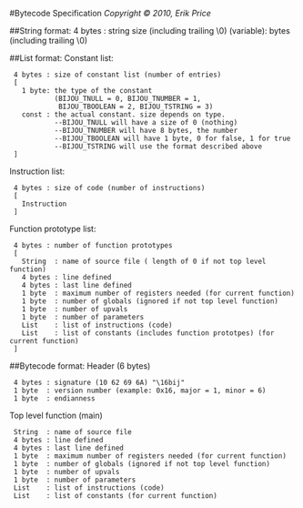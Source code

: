 #Bytecode Specification
*Copyright &copy; 2010, Erik Price*

##String format:
       4 bytes   : string size (including trailing \0)
       (variable): bytes (including trailing \0)


##List format:
   Constant list:

     4 bytes : size of constant list (number of entries)
     [
       1 byte: the type of the constant
               (BIJOU_TNULL = 0, BIJOU_TNUMBER = 1,
                BIJOU_TBOOLEAN = 2, BIJOU_TSTRING = 3)
       const : the actual constant. size depends on type.
               --BIJOU_TNULL will have a size of 0 (nothing)
               --BIJOU_TNUMBER will have 8 bytes, the number
               --BIJOU_TBOOLEAN will have 1 byte, 0 for false, 1 for true
               --BIJOU_TSTRING will use the format described above
     ]

   Instruction list:

     4 bytes : size of code (number of instructions)
     [
       Instruction
     ]

   Function prototype list:

     4 bytes : number of function prototypes
     [
       String  : name of source file ( length of 0 if not top level function)
       4 bytes : line defined
       4 bytes : last line defined
       1 byte  : maximum number of registers needed (for current function)
       1 byte  : number of globals (ignored if not top level function)
       1 byte  : number of upvals
       1 byte  : number of parameters
       List    : list of instructions (code)
       List    : list of constants (includes function prototpes) (for current function)
     ]


##Bytecode format:
   Header (6 bytes)

     4 bytes : signature (10 62 69 6A) "\16bij"
     1 byte  : version number (example: 0x16, major = 1, minor = 6)
     1 byte  : endianness

   Top level function (main)

     String  : name of source file
     4 bytes : line defined
     4 bytes : last line defined
     1 byte  : maximum number of registers needed (for current function)
     1 byte  : number of globals (ignored if not top level function)
     1 byte  : number of upvals
     1 byte  : number of parameters
     List    : list of instructions (code)
     List    : list of constants (for current function)

